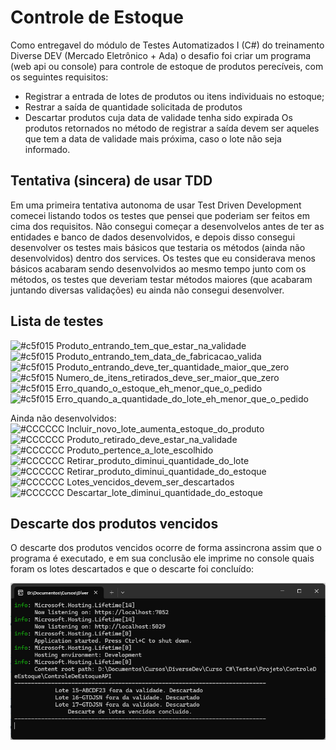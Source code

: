 # Controle de Estoque

Como entregavel do módulo de Testes Automatizados I (C#) do treinamento Diverse DEV (Mercado Eletrônico + Ada) o desafio foi criar um programa (web api ou console) para controle de estoque de produtos perecíveis, com os seguintes requisitos:
- Registrar a entrada de lotes de produtos ou itens individuais no estoque;
- Restrar a saída de quantidade solicitada de produtos
- Descartar produtos cuja data de validade tenha sido expirada
Os produtos retornados no método de registrar a saída devem ser aqueles que tem a data de validade mais próxima, caso o lote não seja informado.

## Tentativa (sincera) de usar TDD

Em uma primeira tentativa autonoma de usar Test Driven Development comecei listando todos os testes que pensei que poderiam ser feitos em cima dos requisitos. Não consegui começar a desenvolvelos antes de ter as entidades e banco de dados desenvolvidos,
e depois disso consegui desenvolver os testes mais básicos que testaria os métodos (ainda não desenvolvidos) dentro dos services.
Os testes que eu considerava menos básicos acabaram sendo desenvolvidos ao mesmo tempo junto com os métodos, os testes que deveriam testar métodos maiores (que acabaram juntando diversas validações) eu ainda não consegui desenvolver.

## Lista de testes
![#c5f015](https://via.placeholder.com/15/c5f015/000000?text=+) Produto_entrando_tem_que_estar_na_validade<br>
![#c5f015](https://via.placeholder.com/15/c5f015/000000?text=+) Produto_entrando_tem_data_de_fabricacao_valida<br>
![#c5f015](https://via.placeholder.com/15/c5f015/000000?text=+) Produto_entrando_deve_ter_quantidade_maior_que_zero<br>
![#c5f015](https://via.placeholder.com/15/c5f015/000000?text=+) Numero_de_itens_retirados_deve_ser_maior_que_zero<br>
![#c5f015](https://via.placeholder.com/15/c5f015/000000?text=+) Erro_quando_o_estoque_eh_menor_que_o_pedido<br>
![#c5f015](https://via.placeholder.com/15/c5f015/000000?text=+) Erro_quando_a_quantidade_do_lote_eh_menor_que_o_pedido<br>

Ainda não desenvolvidos:<br>
![#CCCCCC](https://via.placeholder.com/15/cccccc/000000?text=+) Incluir_novo_lote_aumenta_estoque_do_produto<br>
![#CCCCCC](https://via.placeholder.com/15/cccccc/000000?text=+) Produto_retirado_deve_estar_na_validade<br>
![#CCCCCC](https://via.placeholder.com/15/cccccc/000000?text=+) Produto_pertence_a_lote_escolhido<br>
![#CCCCCC](https://via.placeholder.com/15/cccccc/000000?text=+) Retirar_produto_diminui_quantidade_do_lote<br>
![#CCCCCC](https://via.placeholder.com/15/cccccc/000000?text=+) Retirar_produto_diminui_quantidade_do_estoque<br>
![#CCCCCC](https://via.placeholder.com/15/cccccc/000000?text=+) Lotes_vencidos_devem_ser_descartados<br>
![#CCCCCC](https://via.placeholder.com/15/cccccc/000000?text=+) Descartar_lote_diminui_quantidade_do_estoque<br>

## Descarte dos produtos vencidos

O descarte dos produtos vencidos ocorre de forma assincrona assim que o programa é executado, e em sua conclusão ele imprime no console quais foram os lotes descartados e que o descarte foi concluído:

![Alt text](/imgs/descarteconsole.png "Exibição dos lotes descartados no console")<br>

